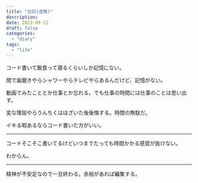 ```yaml
---
title: "日記(虚無)"
description:
date: 2022-09-12
draft: false
categories:
  - "diary"
tags:
  - "life"
---
```


コード書いて飯食って寝るくらいしか記憶にない。

間で歯磨きやらシャワーやらテレビやらあるんだけど、記憶がない。

動画でみたこととか仕事とか忘れる。でも仕事の時間には仕事のことは思い出す。

変な理屈やらうんちくはほざいた後後悔する。時間の無駄だ。

イキる暇あるならコード書いた方がいい。

---

コードそこそこ書いてるけどいつまでたっても時間かかる感覚が抜けない。

わからん。

---

精神が不安定なので一旦終わる。余裕があれば編集する。
